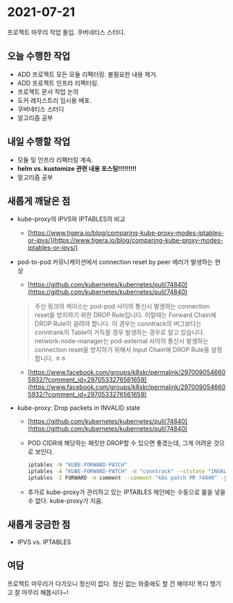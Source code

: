 # 2021-07-21

프로젝트 마무리 작업 돌입. 쿠버네티스 스터디.

## 오늘 수행한 작업

- ADD 프로젝트 모든 모듈 리팩터링. 불필요한 내용 제거.
- ADD 프로젝트 인프라 리팩터링.
- 프로젝트 문서 작업 논의
- 도커 레지스트리 임시용 배포.
- 쿠버네티스 스터디
- 알고리즘 공부

## 내일 수행할 작업

- 모듈 및 인프라 리팩터링 계속.
- **helm vs. kustomize 관련 내용 포스팅!!!!!!!!!**
- 알고리즘 공부

## 새롭게 깨달은 점

- kube-proxy의 IPVS와 IPTABLES의 비교
    - [https://www.tigera.io/blog/comparing-kube-proxy-modes-iptables-or-ipvs/](https://www.tigera.io/blog/comparing-kube-proxy-modes-iptables-or-ipvs/)
- pod-to-pod 커뮤니케이션에서 connection reset by peer 에러가 발생하는 현상
    - [https://github.com/kubernetes/kubernetes/pull/74840](https://github.com/kubernetes/kubernetes/pull/74840)

    > 주신 링크의 케이스는 pod-pod 사이의 통신시 발생하는 connection reset을 방지하기 위한 DROP Rule입니다. 이럴때는 Forward Chain에 DROP Rule이 걸려야 합니다. 이 경우는 conntrack의 버그보다는 conntrank의 Table이 가득찰 경우 발생하는 경우로 알고 있습니다.
    network-node-manager는 pod-external 사이의 통신시 발생하는 connection reset을 방지하기 위해서 Input Chain에 DROP Rule을 설정합니다. ㅎㅎ

    - [https://www.facebook.com/groups/k8skr/permalink/2970090546605932/?comment_id=2970533276561659](https://www.facebook.com/groups/k8skr/permalink/2970090546605932/?comment_id=2970533276561659)
- kube-proxy: Drop packets in INVALID state
    - [https://github.com/kubernetes/kubernetes/pull/74840](https://github.com/kubernetes/kubernetes/pull/74840)
    - POD CIDR에 해당하는 패킷만 DROP할 수 있으면 좋겠는데, 그게 어려운 것으로 보인다.

        ```bash
        iptables -N "KUBE-FORWARD-PATCH"
        iptables -A "KUBE-FORWARD-PATCH" -m "conntrack" --ctstate "INVALID" -j "DROP"
        iptables -I FORWARD -m comment --comment "k8s patch PR 74840" -j KUBE-FORWARD-PATCH
        ```

    - 추가로 kube-proxy가 관리하고 있는 IPTABLES 체인에는 수동으로 룰을 넣을 수 없다. kube-proxy가 지움.

## 새롭게 궁금한 점

- IPVS vs. IPTABLES

## 여담

프로젝트 마무리가 다가오니 정신이 없다. 정신 없는 와중에도 할 건 해야지! 똑디 챙기고 잘 마무리 해봅시다~!